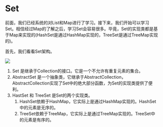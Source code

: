 # Set

前面，我们已经系统的对List和Map进行了学习。接下来，我们开始可以学习Set。相信经过Map的了解之后，学习Set会容易很多。毕竟，Set的实现类都是基于Map来实现的(HashSet是通过HashMap实现的，TreeSet是通过TreeMap实现的)。

首先，我们看看Set架构。

![](http://oov0wb0gl.bkt.clouddn.com/2017-06-08-14969275258628.jpg)

1. Set 是继承于Collection的接口。它是一个不允许有重复元素的集合。
2. AbstractSet 是一个抽象类，它继承于AbstractCollection，AbstractCollection实现了Set中的绝大部分函数，为Set的实现类提供了便利。
3. HastSet 和 TreeSet 是Set的两个实现类。
    1. HashSet依赖于HashMap，它实际上是通过HashMap实现的。HashSet中的元素是无序的。
    2. TreeSet依赖于TreeMap，它实际上是通过TreeMap实现的。TreeSet中的元素是有序的。

